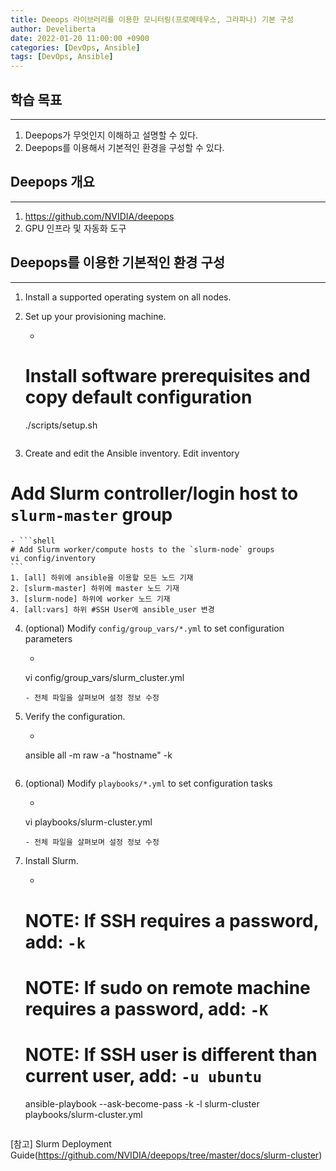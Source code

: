 ```yaml
---
title: Deeops 라이브러리를 이용한 모니터링(프로메테우스, 그라파나) 기본 구성
author: Develiberta
date: 2022-01-20 11:00:00 +0900
categories: [DevOps, Ansible]
tags: [DevOps, Ansible]
---
```



## 학습 목표
---
1. Deepops가 무엇인지 이해하고 설명할 수 있다.
2. Deepops를 이용해서 기본적인 환경을 구성할 수 있다.

## Deepops 개요
---
1. https://github.com/NVIDIA/deepops
2. GPU 인프라 및 자동화 도구

## Deepops를 이용한 기본적인 환경 구성
---
1. Install a supported operating system on all nodes.

2. Set up your provisioning machine.
	- ```shell
	# Install software prerequisites and copy default configuration
	./scripts/setup.sh
	```

3. Create and edit the Ansible inventory.
Edit inventory
# Add Slurm controller/login host to `slurm-master` group
	- ```shell
	# Add Slurm worker/compute hosts to the `slurm-node` groups
	vi config/inventory
	```
	1. [all] 하위에 ansible을 이용할 모든 노드 기재
	2. [slurm-master] 하위에 master 노드 기재
	3. [slurm-node] 하위에 worker 노드 기재
	4. [all:vars] 하위 #SSH User에 ansible_user 변경

4. (optional) Modify `config/group_vars/*.yml` to set configuration parameters
	- ```shell
	vi config/group_vars/slurm_cluster.yml
	```
	- 전체 파일을 살펴보며 설정 정보 수정

5. Verify the configuration.
	- ```shell
	ansible all -m raw -a "hostname" -k
	```

6. (optional) Modify `playbooks/*.yml` to set configuration tasks
	- ```shell
	vi playbooks/slurm-cluster.yml
	```
	- 전체 파일을 살펴보며 설정 정보 수정

7. Install Slurm.
	- ```shell
	# NOTE: If SSH requires a password, add: `-k`
	# NOTE: If sudo on remote machine requires a password, add: `-K`
	# NOTE: If SSH user is different than current user, add: `-u ubuntu`
	ansible-playbook --ask-become-pass -k -l slurm-cluster playbooks/slurm-cluster.yml
	```

[참고]
Slurm Deployment Guide(https://github.com/NVIDIA/deepops/tree/master/docs/slurm-cluster)